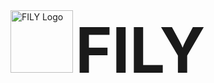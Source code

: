 <div align="left">
  <img src="https://github.com/user-attachments/assets/da0b5fda-3b44-4bae-b71e-4b2e55220559" alt="FILY Logo" width="100" />
  <h1 style="display: inline; font-size: 100px;">FILY</h1>
</div>
